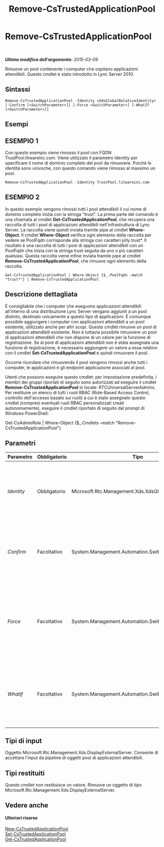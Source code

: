 ﻿---
title: Remove-CsTrustedApplicationPool
TOCTitle: Remove-CsTrustedApplicationPool
ms:assetid: 93aa3381-e3fc-45df-840e-3d6d61a52fb3
ms:mtpsurl: https://technet.microsoft.com/it-it/library/Gg398750(v=OCS.15)
ms:contentKeyID: 49301348
ms.date: 08/24/2015
mtps_version: v=OCS.15
ms.translationtype: HT
---

# Remove-CsTrustedApplicationPool

 

_**Ultima modifica dell'argomento:** 2015-03-09_

Rimuove un pool contenente i computer che ospitano applicazioni attendibili. Questo cmdlet è stato introdotto in Lync Server 2010.

## Sintassi

    Remove-CsTrustedApplicationPool -Identity <XdsGlobalRelativeIdentity> [-Confirm [<SwitchParameter>]] [-Force <SwitchParameter>] [-WhatIf [<SwitchParameter>]]

## Esempi

## ESEMPIO 1

Con questo esempio viene rimosso il pool con FQDN TrustPool.litwareinc.com. Viene utilizzato il parametro Identity per specificare il nome di dominio completo del pool da rimuovere. Poiché le identità sono univoche, con questo comando viene rimosso al massimo un pool.

    Remove-CsTrustedApplicationPool -Identity TrustPool.litwareinc.com

## ESEMPIO 2

In questo esempio vengono rimossi tutti i pool attendibili il cui nome di dominio completo inizia con la stringa "trust". La prima parte del comando è una chiamata al cmdlet **Get-CsTrustedApplicationPool**, che recupera una raccolta di tutti i pool di applicazioni attendibili nell'infrastruttura di Lync Server. La raccolta viene quindi inviata tramite pipe al cmdlet **Where-Object**. Il cmdlet **Where-Object** verifica ogni elemento della raccolta per vedere se PoolFqdn corrisponde alla stringa con caratteri jolly trust\*. Il risultato è una raccolta di tutti i pool di applicazioni attendibili con un PoolFqdn che inizia con la stringa trust seguita da uno o più caratteri qualsiasi. Questa raccolta viene infine inviata tramite pipe al cmdlet **Remove-CsTrustedApplicationPool**, che rimuove ogni elemento della raccolta.

    Get-CsTrustedApplicationPool | Where-Object {$_.PoolFqdn -match "trust*"} | Remove-CsTrustedApplicationPool

## Descrizione dettagliata

È consigliabile che i computer che eseguono applicazioni attendibili all'interno di una distribuzione Lync Server vengano aggiunti a un pool distinto, destinato unicamente a questo tipo di applicazioni. È comunque possibile aggiungere i computer con applicazioni attendibili a un pool esistente, utilizzato anche per altri scopi. Questo cmdlet rimuove un pool di applicazioni attendibili esistente. Non è tuttavia possibile rimuovere un pool di applicazioni attendibili che non dispone di un valore per la funzione di registrazione. Se al pool di applicazioni attendibili non è stata assegnata una funzione di registrazione, è necessario aggiungere un valore a essa relativo con il cmdlet **Set-CsTrustedApplicationPool** e quindi rimuovere il pool.

Occorre ricordare che rimuovendo il pool vengono rimossi anche tutti i computer, le applicazioni e gli endpoint applicazione associati al pool.

Utenti che possono eseguire questo cmdlet: per impostazione predefinita, i membri dei gruppi riportati di seguito sono autorizzati ad eseguire il cmdlet **Remove-CsTrustedApplicationPool** in locale: RTCUniversalServerAdmins. Per restituire un elenco di tutti i ruoli RBAC (Role-Based Access Control, controllo dell'accesso basato sui ruoli) a cui è stato assegnato questo cmdlet (compresi eventuali ruoli RBAC personalizzati creati autonomamente), eseguire il cmdlet riportato di seguito dal prompt di Windows PowerShell:

Get-CsAdminRole | Where-Object {$\_.Cmdlets –match "Remove-CsTrustedApplicationPool"}

## Parametri


<table>
<colgroup>
<col style="width: 25%" />
<col style="width: 25%" />
<col style="width: 25%" />
<col style="width: 25%" />
</colgroup>
<thead>
<tr class="header">
<th>Parametro</th>
<th>Obbligatorio</th>
<th>Tipo</th>
<th>Descrizione</th>
</tr>
</thead>
<tbody>
<tr class="odd">
<td><p><em>Identity</em></p></td>
<td><p>Obbligatorio</p></td>
<td><p>Microsoft.Rtc.Management.Xds.XdsGlobalRelativeIdentity</p></td>
<td><p>Il nome di dominio completo (FQDN) o l'ID del servizio del pool da rimuovere.</p></td>
</tr>
<tr class="even">
<td><p><em>Confirm</em></p></td>
<td><p>Facoltativo</p></td>
<td><p>System.Management.Automation.SwitchParameter</p></td>
<td><p>Viene visualizzata una richiesta di conferma prima di eseguire il comando.</p></td>
</tr>
<tr class="odd">
<td><p><em>Force</em></p></td>
<td><p>Facoltativo</p></td>
<td><p>System.Management.Automation.SwitchParameter</p></td>
<td><p>Elimina qualsiasi richiesta di conferma che, in caso contrario, sarebbe visualizzata prima di effettuare le modifiche.</p></td>
</tr>
<tr class="even">
<td><p><em>WhatIf</em></p></td>
<td><p>Facoltativo</p></td>
<td><p>System.Management.Automation.SwitchParameter</p></td>
<td><p>Descrive ciò che accadrebbe se si eseguisse il comando senza eseguirlo realmente.</p></td>
</tr>
</tbody>
</table>


## Tipi di input

Oggetto Microsoft.Rtc.Management.Xds.DisplayExternalServer. Consente di accettare l'input da pipeline di oggetti pool di applicazioni attendibili.

## Tipi restituiti

Questo cmdlet non restituisce un valore. Rimuove un oggetto di tipo Microsoft.Rtc.Management.Xds.DisplayExternalServer.

## Vedere anche

#### Ulteriori risorse

[New-CsTrustedApplicationPool](new-cstrustedapplicationpool.md)  
[Set-CsTrustedApplicationPool](set-cstrustedapplicationpool.md)  
[Get-CsTrustedApplicationPool](get-cstrustedapplicationpool.md)

